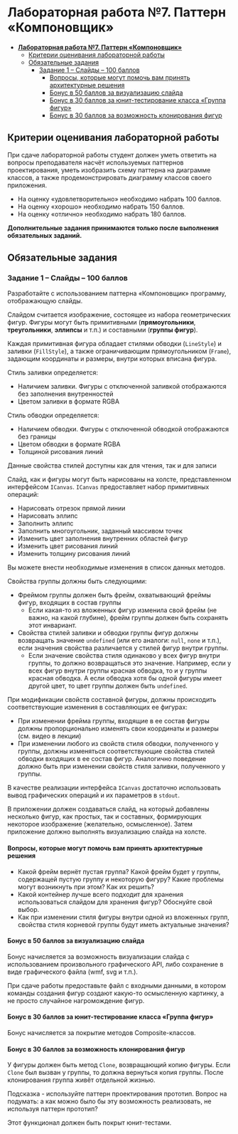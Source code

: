 ﻿
# **Лабораторная работа №7. Паттерн «Компоновщик»**

- [**Лабораторная работа №7. Паттерн «Компоновщик»**](#лабораторная-работа-7-паттерн-компоновщик)
  - [Критерии оценивания лабораторной работы](#критерии-оценивания-лабораторной-работы)
  - [Обязательные задания](#обязательные-задания)
    - [Задание 1 – Слайды – 100 баллов](#задание-1--слайды--100-баллов)
      - [Вопросы, которые могут помочь вам принять архитектурные решения](#вопросы-которые-могут-помочь-вам-принять-архитектурные-решения)
      - [Бонус в 50 баллов за визуализацию слайда](#бонус-в-50-баллов-за-визуализацию-слайда)
      - [Бонус в 30 баллов за юнит-тестирование класса «Группа фигур»](#бонус-в-30-баллов-за-юнит-тестирование-класса-группа-фигур)
      - [Бонус в 30 баллов за возможность клонирования фигур](#бонус-в-30-баллов-за-возможность-клонирования-фигур)

## Критерии оценивания лабораторной работы

При сдаче лабораторной работы студент должен уметь ответить на вопросы преподавателя насчёт используемых паттернов проектирования,
уметь изобразить схему паттерна на диаграмме классов, а также продемонстрировать диаграмму классов своего приложения.

- На оценку «удовлетворительно» необходимо набрать 100 баллов.
- На оценку «хорошо» необходимо набрать 150 баллов.
- На оценку «отлично» необходимо набрать 180 баллов.

**Дополнительные задания принимаются только после выполнения обязательных заданий.**

## Обязательные задания

### Задание 1 – Слайды – 100 баллов

Разработайте с использованием паттерна «Компоновщик» программу, отображающую слайды.

Слайдом считается изображение, состоящее из набора геометрических фигур. 
Фигуры могут быть примитивными (**прямоугольники**, **треугольники**, **эллипсы** и т.п.) и составными (**группы фигур**).

Каждая примитивная фигура обладает стилями обводки (`LineStyle`) и заливки (`FillStyle`),
а также ограничивающим прямоугольником (`Frame`), задающим координаты и размеры, внутри которых вписана фигура.

Стиль заливки определяется:

- Наличием заливки. Фигуры с отключенной заливкой отображаются без заполнения внутренностей
- Цветом заливки в формате RGBA

Стиль обводки определяется:

- Наличием обводки. Фигуры с отключенной обводкой отображаются без границы
- Цветом обводки в формате RGBA
- Толщиной рисования линий

Данные свойства стилей доступны как для чтения, так и для записи

Слайд, как и фигуры могут быть нарисованы на холсте, представленном интерфейсом `ICanvas`.
`ICanvas` предоставляет набор примитивных операций:

- Нарисовать отрезок прямой линии
- Нарисовать эллипс
- Заполнить эллипс
- Заполнить многоугольник, заданный массивом точек
- Изменить цвет заполнения внутренних областей фигур
- Изменить цвет рисования линий
- Изменить толщину рисования линий

Вы можете внести необходимые изменения в список данных методов.

Свойства группы должны быть следующими:

- Фреймом группы должен быть фрейм, охватывающий фреймы фигур, входящих в состав группы
  - Если какая-то из вложенных фигур изменила свой фрейм (не важно, на какой глубине),
  фрейм группы должен быть сохранять этот инвариант.
- Свойства стилей заливки и обводки группы фигур должны возвращать значение `undefined`
  (или его аналоги: `null`, `none` и т.п.), если значения свойства различается у стилей фигур внутри группы.
  - Если значение свойства стиля одинаково у всех фигур внутри группы,
  то должно возвращаться это значение.
  Например, если у всех фигур внутри группы красная обводка, то и у группы красная обводка.
  А если обводка хотя бы одной фигуры имеет другой цвет, то цвет группы должен быть `undefined`.

При модификации свойств составной фигуры, должны происходить соответствующие изменения в составляющих ее фигурах:

- При изменении фрейма группы, входящие в ее состав фигуры должны
  пропорционально изменять свои координаты и размеры (см. видео в лекции)
- При изменении любого из свойств стиля обводки, полученного у группы,
должны изменяться соответствующие свойства стилей обводки входящих в ее состав фигур.
Аналогично поведение должно быть при изменении свойств стиля заливки, полученного у группы.

В качестве реализации интерфейса `ICanvas` достаточно использовать вывод графических операций и их параметров в `stdout`.

В приложении должен создаваться слайд, на который добавлены несколько фигур, как простых, так и составных,
формирующих некоторое изображение (желательно, осмысленное). Затем приложение должно выполнять визуализацию слайда на холсте.

#### Вопросы, которые могут помочь вам принять архитектурные решения

- Какой фрейм вернёт пустая группа?
  Какой фрейм будет у группы, содержащей пустую группу и некоторую фигуру?
  Какие проблемы могут возникнуть при этом?
  Как их решить?
- Какой контейнер лучше всего подходит для хранения использоваться слайдом для хранения фигур? Обоснуйте свой выбор.
- Как при изменении стиля фигуры внутри одной из вложенных групп,
  свойства стиля корневой группы будут иметь актуальные значения?

#### Бонус в 50 баллов за визуализацию слайда

Бонус начисляется за возможность визуализации слайда с использованием произвольного графического API,
либо сохранение в виде графического файла (wmf, svg и т.п.).

При сдаче работы предоставьте файл с входными данными,
в котором команды создания фигур создают какую-то осмысленную картинку,
а не просто случайное нагромождение фигур.

#### Бонус в 30 баллов за юнит-тестирование класса «Группа фигур»

Бонус начисляется за покрытие методов Composite-классов.

#### Бонус в 30 баллов за возможность клонирования фигур

У фигуры должен быть метод `Clone`, возвращающий копию фигуры.
Если `Clone` был вызван у группы, то должна вернуться копия группы.
После клонирования группа живёт отдельной жизнью.

Подсказка - используйте паттерн проектирования прототип.
Вопрос на подумать: а как можно было бы эту возможность реализовать, не используя паттерн прототип?

Этот функционал должен быть покрыт юнит-тестами.
